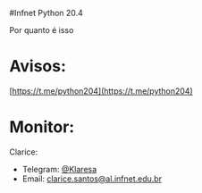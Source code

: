 #Infnet Python 20.4 

Por quanto é isso

# Avisos:

[https://t.me/python204](https://t.me/python204)

# Monitor:

Clarice:

* Telegram: [@Klaresa](https://t.me/klaresa)
* Email: [clarice.santos@al.infnet.edu.br](mailto:clarice.santos@al.infnet.edu.br)
